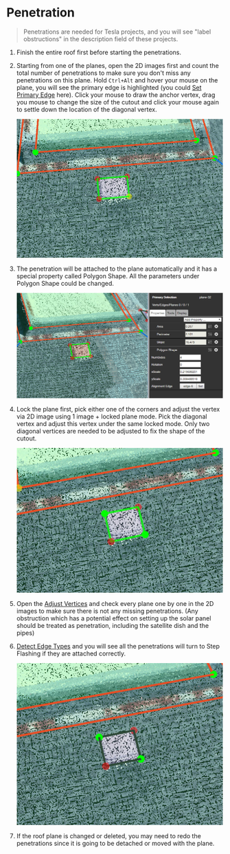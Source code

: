 # Penetration

> Penetrations are needed for Tesla projects, and you will see "label obstructions" in the description field of these projects.

1. Finish the entire roof first before starting the penetrations.

2. Starting from one of the planes, open the 2D images first and count the total number of penetrations to make sure you don't miss any penetrations on this plane. Hold `Ctrl+Alt` and hover your mouse on the plane, you will see the primary edge is highlighted (you could [Set Primary Edge](../tools/set-primary-edge.md) here). Click your mouse to draw the anchor vertex, drag you mouse to change the size of the cutout and click your mouse again to settle down the location of the diagonal vertex.

   ![](/assets/penetration1.jpg)

3. The penetration will be attached to the plane automatically and it has a special property called Polygon Shape. All the parameters under Polygon Shape could be changed. 

   ![](/assets/penetration2.jpg)

4. Lock the plane first, pick either one of the corners and adjust the vertex via 2D image using 1 image + locked plane mode. Pick the diagonal vertex and adjust this vertex under the same locked mode. Only two diagonal vertices are needed to be adjusted to fix the shape of the cutout.

   ![](/assets/penetration3.jpg)

5. Open the [Adjust Vertices](../advanced-function/#adjust-vertices) and check every plane one by one in the 2D images to make sure there is not any missing penetrations. (Any obstruction which has a potential effect on setting up the solar panel should be treated as penetration, including the satellite dish and the pipes)

6. [Detect Edge Types](../tools/#detect-edge-types) and you will see all the penetrations will turn to Step Flashing if they are attached correctly.
   
   ![](/assets/penetration4.jpg)

7. If the roof plane is changed or deleted, you may need to redo the penetrations since it is going to be detached or moved with the plane.

